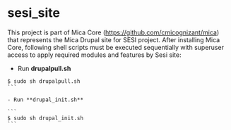 sesi_site
=========
This project is part of Mica Core (https://github.com/cmicognizant/mica) that represents the Mica Drupal site for SESI project. After installing Mica Core, following shell scripts must be executed sequentially with superuser access to apply required modules and features by Sesi site:

- Run **drupalpull.sh**


````
$ sudo sh drupalpull.sh
```

- Run **drupal_init.sh**
 
```
$ sudo sh drupal_init.sh
```

